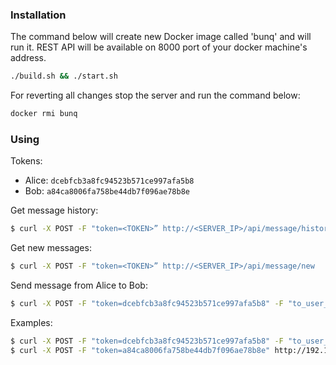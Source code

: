 ### Installation
The command below will create new Docker image called 'bunq' and will run it. REST API will be available on 8000 port of your docker machine's address.
```sh
./build.sh && ./start.sh
```
For reverting all changes stop the server and run the command below:
```sh
docker rmi bunq
```

### Using
Tokens:
* Alice: `dcebfcb3a8fc94523b571ce997afa5b8`
* Bob: `a84ca8006fa758be44db7f096ae78b8e`

Get message history:
```sh
$ curl -X POST -F "token=<TOKEN>” http://<SERVER_IP>/api/message/history
```

Get new messages:
```sh
$ curl -X POST -F "token=<TOKEN>” http://<SERVER_IP>/api/message/new
```

Send message from Alice to Bob:
```sh
$ curl -X POST -F "token=dcebfcb3a8fc94523b571ce997afa5b8" -F "to_user_id=2" -F "from_user_id=1" -F "text='hello my friend'" http://<SERVER_IP>/api/message/send
```

Examples:
```sh
$ curl -X POST -F "token=dcebfcb3a8fc94523b571ce997afa5b8" -F "to_user_id=2" -F "from_user_id=1" -F "text='hello my friend'" http://192.168.99.100:8000/api/message/send
$ curl -X POST -F "token=a84ca8006fa758be44db7f096ae78b8e" http://192.168.99.100:8000/api/message/history
```
